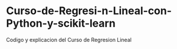 # Curso-de-Regresi-n-Lineal-con-Python-y-scikit-learn
Codigo y explicacion del Curso de Regresion Lineal
